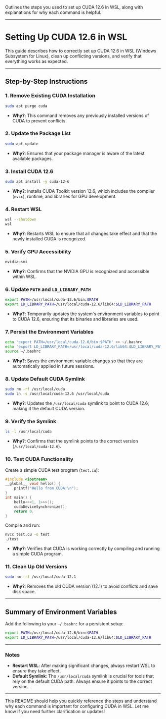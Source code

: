 Outlines the steps you used to set up CUDA 12.6 in WSL, along with explanations for why each command is helpful.

---

# Setting Up CUDA 12.6 in WSL

This guide describes how to correctly set up CUDA 12.6 in WSL (Windows Subsystem for Linux), clean up conflicting versions, and verify that everything works as expected.

---

## Step-by-Step Instructions

### 1. Remove Existing CUDA Installation
```bash
sudo apt purge cuda
```
- **Why?**: This command removes any previously installed versions of CUDA to prevent conflicts.

### 2. Update the Package List
```bash
sudo apt update
```
- **Why?**: Ensures that your package manager is aware of the latest available packages.

### 3. Install CUDA 12.6
```bash
sudo apt install -y cuda-12-6
```
- **Why?**: Installs CUDA Toolkit version 12.6, which includes the compiler (`nvcc`), runtime, and libraries for GPU development.

### 4. Restart WSL
```bash
wsl --shutdown
wsl
```
- **Why?**: Restarts WSL to ensure that all changes take effect and that the newly installed CUDA is recognized.

### 5. Verify GPU Accessibility
```bash
nvidia-smi
```
- **Why?**: Confirms that the NVIDIA GPU is recognized and accessible within WSL.

### 6. Update `PATH` and `LD_LIBRARY_PATH`
```bash
export PATH=/usr/local/cuda-12.6/bin:$PATH
export LD_LIBRARY_PATH=/usr/local/cuda-12.6/lib64:$LD_LIBRARY_PATH
```
- **Why?**: Temporarily updates the system's environment variables to point to CUDA 12.6, ensuring that its binaries and libraries are used.

### 7. Persist the Environment Variables
```bash
echo 'export PATH=/usr/local/cuda-12.6/bin:$PATH' >> ~/.bashrc
echo 'export LD_LIBRARY_PATH=/usr/local/cuda-12.6/lib64:$LD_LIBRARY_PATH' >> ~/.bashrc
source ~/.bashrc
```
- **Why?**: Saves the environment variable changes so that they are automatically applied in future sessions.

### 8. Update Default CUDA Symlink
```bash
sudo rm -rf /usr/local/cuda
sudo ln -s /usr/local/cuda-12.6 /usr/local/cuda
```
- **Why?**: Updates the `/usr/local/cuda` symlink to point to CUDA 12.6, making it the default CUDA version.

### 9. Verify the Symlink
```bash
ls -l /usr/local/cuda
```
- **Why?**: Confirms that the symlink points to the correct version (`/usr/local/cuda-12.6`).

### 10. Test CUDA Functionality
Create a simple CUDA test program (`test.cu`):
```cpp
#include <iostream>
__global__ void hello() {
    printf("Hello from CUDA!\n");
}
int main() {
    hello<<<1, 1>>>();
    cudaDeviceSynchronize();
    return 0;
}
```
Compile and run:
```bash
nvcc test.cu -o test
./test
```
- **Why?**: Verifies that CUDA is working correctly by compiling and running a simple CUDA program.

### 11. Clean Up Old Versions
```bash
sudo rm -rf /usr/local/cuda-12.1
```
- **Why?**: Removes the old CUDA version (12.1) to avoid conflicts and save disk space.

---

## Summary of Environment Variables
Add the following to your `~/.bashrc` for a persistent setup:
```bash
export PATH=/usr/local/cuda-12.6/bin:$PATH
export LD_LIBRARY_PATH=/usr/local/cuda-12.6/lib64:$LD_LIBRARY_PATH
```

---

### Notes
- **Restart WSL**: After making significant changes, always restart WSL to ensure they take effect.
- **Default Symlink**: The `/usr/local/cuda` symlink is crucial for tools that rely on the default CUDA path. Always ensure it points to the correct version.

---

This README should help you quickly reference the steps and understand why each command is important for configuring CUDA in WSL. Let me know if you need further clarification or updates!

